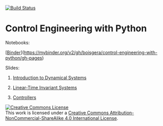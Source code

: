 [![Build Status](https://travis-ci.org/boisgera/control-engineering-with-python.svg?branch=master)](https://travis-ci.org/boisgera/control-engineering-with-python)

Control Engineering with Python
================================================================================

Notebooks:

[[Binder](https://mybinder.org/badge.svg)](https://mybinder.org/v2/gh/boisgera/control-engineering-with-python/gh-pages)


Slides:

 1. [Introduction to Dynamical Systems](https://boisgera.github.io/control-engineering-with-python/odes.html)

 2. [Linear-Time Invariant Systems](https://boisgera.github.io/control-engineering-with-python/linear-systems.html)

 3. [Controllers](https://boisgera.github.io/control-engineering-with-python/controllers.html)



<a rel="license" href="http://creativecommons.org/licenses/by-nc-sa/4.0/"><img alt="Creative Commons License" style="border-width:0" src="https://i.creativecommons.org/l/by-nc-sa/4.0/88x31.png" /></a><br />This work is licensed under a <a rel="license" href="http://creativecommons.org/licenses/by-nc-sa/4.0/">Creative Commons Attribution-NonCommercial-ShareAlike 4.0 International License</a>.
